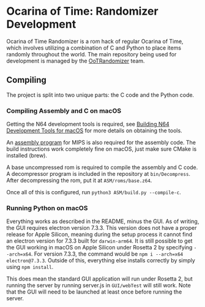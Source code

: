 # Ocarina of Time: Randomizer Development

Ocarina of Time Randomizer is a rom hack of regular Ocarina of Time, which
involves utilizing a combination of C and Python to place items randomly
throughout the world. The main repository being used for development is managed
by the [OoTRandomizer](https://github.com/OoTRandomizer/OoT-Randomizer) team.

## Compiling

The project is split into two unique parts: the C code and the Python code.

### Compiling Assembly and C on macOS

Getting the N64 development tools is required, see
[Building N64 Development Tools for macOS](n64.md) for more details on obtaining
the tools.

An [assembly program](https://github.com/Kingcom/armips) for MIPS is also
required for the assembly code. The build instructions work completely fine on
macOS, just make sure CMake is installed (brew).

A base uncompressed rom is required to compile the assembly and C code. A
decompressor program is included in the repository at `bin/Decompress`. After
decompressing the rom, put it at `ASM/roms/base.z64`.

Once all of this is configured, run `python3 ASM/build.py --compile-c`.

### Running Python on macOS

Everything works as described in the README, minus the GUI. As of writing, the
GUI requires electron version 7.3.3. This version does not have a proper release
for Apple Silicon, meaning during the setup process it cannot find an electron
version for 7.3.3 built for `darwin-arm64`. It is still possible to get the GUI
working in macOS on Apple Silicon under Rosetta 2 by specifying `--arch=x64`.
For version 7.3.3, the command would be `npm i --arch=x64  electron@7.3.3`.
Outside of this, everything else installs correctly by simply using
`npm install`.

This does mean the standard GUI application will run under Rosetta 2, but
running the server by running server.js in `GUI/webTest` will still work. Note
that the GUI will need to be launched at least once before running the server.
